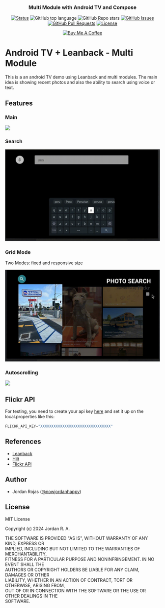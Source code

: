<h3 align="center">Multi Module with Android TV and Compose</h3>

<div align="center">

[![Status](https://img.shields.io/badge/status-active-success.svg)]()
![GitHub top language](https://img.shields.io/github/languages/top/nowjordanhappy/AndroidTvDemoPlus?color=yellow)
![GitHub Repo stars](https://img.shields.io/github/stars/nowjordanhappy/AndroidTvDemoPlus?style=social)
[![GitHub Issues](https://img.shields.io/github/issues/nowjordanhappy/AndroidTvDemoPlus.svg)](https://github.com/nowjordanhappy/AndroidTvDemoPlus/issues)
[![GitHub Pull Requests](https://img.shields.io/github/issues-pr/nowjordanhappy/AndroidTvDemoPlus.svg)](https://github.com/nowjordanhappy/AndroidTvDemoPlus/pulls)
[![License](https://img.shields.io/badge/license-MIT-blue.svg)](/LICENSE)

<a href="https://www.buymeacoffee.com/nowjordanhappy" target="_blank"><img src="https://cdn.buymeacoffee.com/buttons/default-orange.png" alt="Buy Me A Coffee" height="41" width="174"></a>
</div>

# Android TV + Leanback - Multi Module
This is a an android TV demo using Leanback and multi modules. The main idea is showing recent photos and also the ability to search using voice or text.


## Features<a name = "features"></a>

### Main<a name = "features/main"></a>
<img src="./screenshots/video-main.gif"/>

### Search<a name = "features/search"></a>
<img src="./screenshots/video-search.gif"/>

### Grid Mode<a name = "features/grid-mode"></a>
Two Modes: fixed and responsive size

<img src="./screenshots/video-grid-mode.gif"/>

### Autoscrolling<a name = "features/autoscrolling"></a>
<img src="./screenshots/video-autoscrolling.gif"/>

## Flickr API<a name = "flickr-api"></a>
For testing, you need to create your api key [here](https://www.flickr.com/services/developer/api/) and set it up on the local.properties like this:

```kotlin
FLICKR_API_KEY="XXXXXXXXXXXXXXXXXXXXXXXXXXXXXXXX"
```

## References<a name = "references"></a>
- [Leanback](https://developer.android.com/jetpack/androidx/releases/leanback)
- [Hilt](https://developer.android.com/training/dependency-injection/hilt-android)
- [Flickr API](https://www.flickr.com/services/developer/api/)

## Author<a name = "author"></a>

- Jordan Rojas ([@nowjordanhappy](https://github.com/nowjordanhappy))

## License<a name = "license"></a>

MIT License

Copyright (c) 2024 Jordan R. A.

THE SOFTWARE IS PROVIDED "AS IS", WITHOUT WARRANTY OF ANY KIND, EXPRESS OR  
IMPLIED, INCLUDING BUT NOT LIMITED TO THE WARRANTIES OF MERCHANTABILITY,  
FITNESS FOR A PARTICULAR PURPOSE AND NONINFRINGEMENT. IN NO EVENT SHALL THE  
AUTHORS OR COPYRIGHT HOLDERS BE LIABLE FOR ANY CLAIM, DAMAGES OR OTHER  
LIABILITY, WHETHER IN AN ACTION OF CONTRACT, TORT OR OTHERWISE, ARISING FROM,  
OUT OF OR IN CONNECTION WITH THE SOFTWARE OR THE USE OR OTHER DEALINGS IN THE  
SOFTWARE.